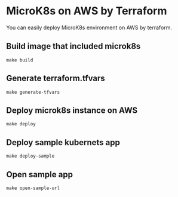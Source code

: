 # MicroK8s on AWS by Terraform

You can easily deploy MicroK8s environment on AWS by terraform.

## Build image that included microk8s

```
make build
```

## Generate terraform.tfvars

```
make generate-tfvars
```

## Deploy microk8s instance on AWS

```
make deploy
```

## Deploy sample kubernets app

```
make deploy-sample
```

## Open sample app

```
make open-sample-url
```

